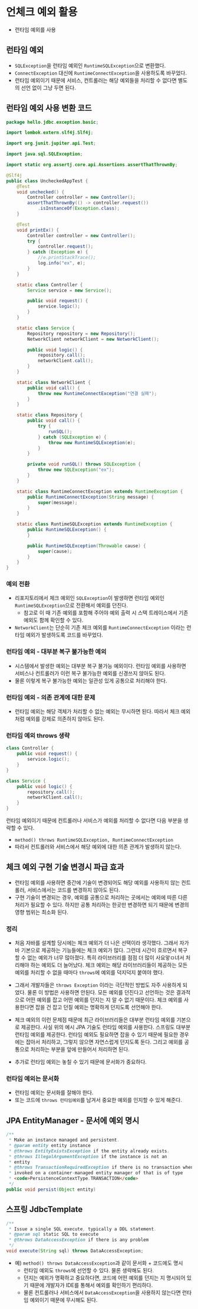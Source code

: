 # 언체크 예외 활용
- 런타임 예외를 사용

## 런타임 예외
- `SQLException`을 런타임 예외인 `RuntimeSQLException`으로 변환했다.
- `ConnectException` 대신에 `RuntimeConnectException`을 사용하도록 바꾸었다.
- 런타임 예외이기 때문에 서비스, 컨트롤러는 해당 예외들을 처리할 수 없다면 별도의 선언 없이 그냥 두면 된다.

## 런타임 예외 사용 변환 코드
```java
package hello.jdbc.exception.basic;

import lombok.extern.slf4j.Slf4j;

import org.junit.jupiter.api.Test;

import java.sql.SQLException;

import static org.assertj.core.api.Assertions.assertThatThrownBy;

@Slf4j
public class UncheckedAppTest {
	@Test
	void unchecked() {
		Controller controller = new Controller();
		assertThatThrownBy(() -> controller.request())
			.isInstanceOf(Exception.class);
	}

	@Test
	void printEx() {
		Controller controller = new Controller();
		try {
			controller.request();
		} catch (Exception e) {
			//e.printStackTrace();
			log.info("ex", e);
		}
	}

	static class Controller {
		Service service = new Service();

		public void request() {
			service.logic();
		}
	}

	static class Service {
		Repository repository = new Repository();
		NetworkClient networkClient = new NetworkClient();

		public void logic() {
			repository.call();
			networkClient.call();
		}
	}

	static class NetworkClient {
		public void call() {
			throw new RuntimeConnectException("연결 실패");
		}
	}

	static class Repository {
		public void call() {
			try {
				runSQL();
			} catch (SQLException e) {
				throw new RuntimeSQLException(e);
			}
		}

		private void runSQL() throws SQLException {
			throw new SQLException("ex");
		}
	}

	static class RuntimeConnectException extends RuntimeException {
		public RuntimeConnectException(String message) {
			super(message);
		}
	}

	static class RuntimeSQLException extends RuntimeException {
		public RuntimeSQLException() {
		}

		public RuntimeSQLException(Throwable cause) {
			super(cause);
		}
	}
}
```

### 예외 전환
- 리포지토리에서 체크 예외인 `SQLException`이 발생하면 런타임 예외인 `RuntimeSQLException`으로
전환해서 예외를 던진다.
  - 참고로 이 때 기존 예외를 포함해 주어야 예외 출력 시 스택 트레이스에서 기존 예외도 함께 확인할 수 있다.
- `NetworkClient`는 단순히 기존 체크 예외를 `RuntimeConnectException` 이라는 런타임 예외가
발생하도록 코드를 바꾸었다.

### 런타임 예외 - 대부분 복구 불가능한 예외
- 시스템에서 발생한 예외는 대부분 복구 불가능 예외이다. 런타임 예외를 사용하면 서비스나 컨트롤러가 이런
복구 불가능한 예외를 신경쓰지 않아도 된다.
- 물론 이렇게 복구 불가능한 예외는 일관성 있게 공통으로 처리해야 한다.

### 런타임 예외 - 의존 관계에 대한 문제
- 런타임 예외는 해당 객체가 처리할 수 없는 예외는 무시하면 된다. 따라서 체크 예외 처럼 예외를 강제로
의존하지 않아도 된다.

### 런타임 예외 throws 생략
```java
class Controller {
    public void request() {
        service.logic();
    }
}

class Service {
    public void logic() {
        repository.call();
        networkClient.call();
    }
}
```
런타임 예외이기 때문에 컨트롤러나 서비스가 예외를 처리할 수 없다면 다음 부분을 생략할 수 있다.
- `method() throws RuntimeSQLException, RuntimeConnectException`
- 따라서 컨트롤러와 서비스에서 해당 예외에 대한 의존 관계가 발생하지 않는다.

## 체크 예외 구현 기술 변경시 파급 효과
- 런타임 예외를 사용하면 중간에 기술이 변경되어도 해당 예외를 사용하지 않는 컨트롤러, 서비스에서는 
코드를 변경하지 않아도 된다.
- 구현 기술이 변경되는 경우, 예외를 공통으로 처리하는 곳에서는 예외에 따른 다른 처리가 필요할 수 있다.
하지만 공통 처리하는 한곳만 변경하면 되기 때문에 변경의 영향 범위는 최소화 된다.

### 정리
- 처음 자바를 설계할 당시에는 체크 예외가 더 나은 선택이라 생각했다. 그래서 자가바 기본으로 제공하는
기능들에는 체크 예외가 많다. 그런데 시간이 흐르면서 복구 할 수 없는 예외가 너무 많아졌다. 특히
라이브러리를 점점 더 많이 사요앟ㅁ녀서 처리해야 하는 예외도 더 늘어났다. 체크 예외는 해당 라이브러리들이
제공하는 모든 예외를 처리할 수 없을 때마다 `throws`에 예외를 덕지덕지 붙여야 했다.

- 그래서 개발자들은 `throws Exception` 이라는 극단적인 방법도 자주 사용하게 되었다. 물론 이 방법은
사용하면 안된다. 모든 예외를 던진다고 선언하는 것은 결과적으로 어떤 예외를 잡고 어떤 예외를 던지는 지 
알 수 없기 때문이다. 체크 예외를 사용한다면 잡을 건 잡고 던질 예외는 명확하게 던지도록 선언해야 한다.

- 체크 예외의 이런 문제점 때문에 최근 라이브러리들은 대부분 런타임 예외를 기본으로 제공한다. 사실
위의 예시 JPA 기술도 런타임 예외를 사용한다. 스프링도 대부분 런타임 예외를 제공한다.
런타임 예외도 필요하면 잡을 수 있기 때문에 필요한 경우에는 잡아서 처리하고, 그렇지 않으면 자연스럽게 
던지도록 둔다. 그리고 예외를 공통으로 처리하는 부분을 앞에 만들어서 처리하면 된다.

- 추가로 런타임 예외는 놓칠 수 있기 때문에 문서화가 중요하다.

### 런타임 예외는 문서화
- 런타임 예외는 문서화를 잘해야 한다.
- 또는 코드에 `throws 런타임예외`를 남겨서 중요한 예외를 인지할 수 있게 해준다.

## JPA EntityManager - 문서에 예외 명시
```java
/**
 * Make an instance managed and persistent.
 * @param entity entity instance
 * @throws EntityExistsException if the entity already exists.
 * @throws IllegalArgumentException if the instance is not an
 * entity
 * @throws TransactionRequiredException if there is no transaction when
 * invoked on a container-managed entity manager of that is of type
 * <code>PersistenceContextType.TRANSACTION</code>
 */
public void persist(Object entity)
```

## 스프링 JdbcTemplate 
```java
/**
 * Issue a single SQL execute, typically a DDL statement.
 * @param sql static SQL to execute
 * @throws DataAccessException if there is any problem
 */
void execute(String sql) throws DataAccessException;
```
- 예) `method() throws DataAccessException`과 같이 문서화 + 코드에도 명시
  - 런타임 예외도 `throws`에 선언할 수 있다. 물론 생략해도 된다.
  - 던지는 예외가 명확하고 중요하다면, 코드에 어떤 예외를 던지는 지 명시되어 있기 때문에 개발자가
    IDE를 통해서 예외를 확인하기 편리하다.
  - 물론 컨트롤러나 서비스에서 `DataAccessException`을 사용하지 않는다면 런타임 예외이기 때문에
    무시해도 된다.
